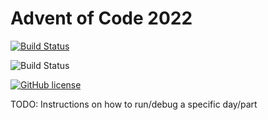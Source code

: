 # Advent of Code 2022
[![Build Status](https://github.com/cp4r3z/adventofcode-js-2022/workflows/build/badge.svg)](https://github.com/cp4r3z/adventofcode-js-2022/actions)

![Build Status](https://github.com/cp4r3z/adventofcode-js-2022/workflows/node.js.yml/badge.svg)

[![GitHub license](https://img.shields.io/badge/license-MIT-blue.svg)](https://raw.githubusercontent.com/cp4r3z/adventofcode-js-2022/main/LICENSE)

TODO: Instructions on how to run/debug a specific day/part
